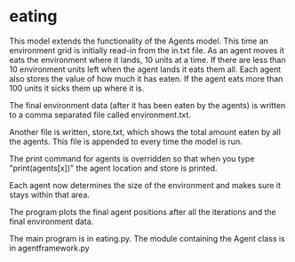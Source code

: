 # eating

This model extends the functionality of the Agents model. This time an environment grid is initially read-in from the in.txt file. As an agent moves it eats the environment where it lands, 10 units at a time. If there are less than 10 environment units left when the agent lands it eats them all. Each agent also stores the value of how much it has eaten. If the agent eats more than 100 units it sicks them up where it is.

The final environment data (after it has been eaten by the agents) is written to a comma separated file called environment.txt.

Another file is written, store.txt, which shows the total amount eaten by all the agents. This file is appended to every time the model is run.

The print command for agents is overridden so that when you type "print(agents[x])" the agent location and store is printed.

Each agent now determines the size of the environment and makes sure it stays within that area.

The program plots the final agent positions after all the iterations and the final environment data.

The main program is in eating.py. The module containing the Agent class is in agentframework.py

